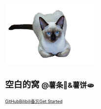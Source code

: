 <!-- markdownlint-disable first-line-h1 -->

<!-- ![logo](/_media/cat.png) -->
<img src="./_media/cat.png" alt="logo" width="300" height="200">

# **空白的窝** <small>@薯条🍟&薯饼🫓</small>

<!-- > 一个神奇的猫窝。

- 简单、轻便 (压缩后 ~21kB)
- 无需生成 html 文件
- 众多主题 -->


[GitHub](https://github.com/KKingwang)[Bilibili](https://space.bilibili.com/343649302)[备忘](./md/备忘 ':class=custom-button')[Get Started](#你好 ':class=custom-button')